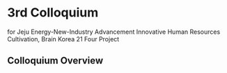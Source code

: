 # 3rd Colloquium 
for Jeju Energy-New-Industry Advancement Innovative Human Resources Cultivation, Brain Korea 21 Four Project

## Colloquium Overview



